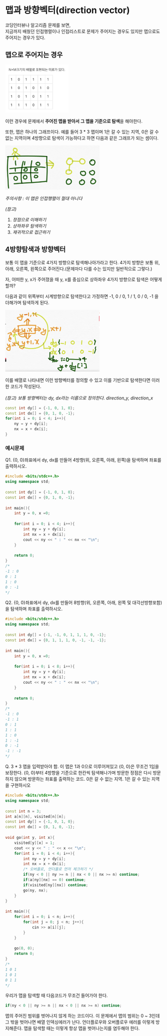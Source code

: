 # 맵과 방향벡터(direction vector)

코딩인터뷰나 알고리즘 문제를 보면,
<br>
지금까지 배웠던 인접행렬이나 인접리스트로 문제가 주어지는 경우도 있지만 맵으로도 주어지는 경우가 있다. 

## 맵으로 주어지는 경우

<img src="../99_assets/02_07_01.png"  width="40%" height="30%">

이런 경우에 문제에서 **주어진 맵을 받아서 그 맵을 기준으로 탐색**을 해야한다. 

또한, 맵은 하나의 그래프이다. 예를 들어 3 * 3 맵이며 1은 갈 수 있는 지역, 0은 갈 수 없는 지역이며 4방향으로 탐색이 가능하다고 하면 다음과 같은 그래프가 되는 셈이다.

<img src="../99_assets/02_07_02.png"  width="60%" height="30%">

*주의사항 : 이 맵은 인접행렬이 절대 아니다*

*(참고)*
1. *정점으로 이해하기*
2. *상하좌우 탐색하기*
3. *재귀적으로 접근하기*

## 4방향탐색과 방향벡터

보통 이 맵을 기준으로 4가지 방향으로 탐색해나아가라고 한다. 4가지 방향은 보통 위, 아래, 오른쪽, 왼쪽으로 주어진다.(문제마다 다를 수는 있지만 일반적으로 그렇다.)

자,  어떠한 y, x가 주어졌을 때 y, x를 중심으로 상하좌우 4가지 방향으로 탐색은 어떻게 할까?

다음과 같이 위쪽부터 시계방향으로 탐색한다고 가정하면 -1, 0 / 0, 1 / 1, 0 / 0, -1 을 더해가며 탐색하게 된다.  

<img src="../99_assets/02_07_03.png"  width="60%" height="30%">

이를 배열로 나타내면 이런 방향벡터를 정의할 수 있고 이를 기반으로 탐색한다면 이러한 코드가 작성된다.  
<br>
*(참고) 보통 방향벡터는 dy, dx라는 이름으로 정의한다. direction_y, direction_x*

```c++
const int dy[] = {-1, 0, 1, 0};
const int dx[] = {0, 1, 0, -1};
for(int i = 0; i < 4; i++){
    ny = y + dy[i];
    nx = x + dx[i];
}
```

### 예시문제

Q1.  {0, 0}좌표에서 dy, dx를 만들어 4방향(위, 오른쪽, 아래, 왼쪽)을 탐색하며 좌표를 출력하시오.

```c++
#include <bits/stdc++.h>
using namespace std;

const int dy[] = {-1, 0, 1, 0};
const int dx[] = {0, 1, 0, -1};

int main(){
    int y = 0, x =0;

    for(int i = 0; i < 4; i++){
        int ny = y + dy[i];
        int nx = x + dx[i];
        cout << ny << " : " << nx << "\n";
    }

    return 0;
}
/*
-1 : 0
0 : 1
1 : 0
0 : -1 
*/
```

Q2.  {0, 0}좌표에서 dy, dx를 만들어 8방향(위, 오른쪽, 아래, 왼쪽 및 대각선방향포함)을 탐색하며 좌표를 출력하시오.

```c++
#include <bits/stdc++.h>
using namespace std;

const int dy[] = {-1, -1, 0, 1, 1, 1, 0, -1};
const int dx[] = {0, 1, 1, 1, 0, -1, -1, -1};

int main(){
    int y = 0, x =0;

    for(int i = 0; i < 8; i++){
        int ny = y + dy[i];
        int nx = x + dx[i];
        cout << ny << " : " << nx << "\n";
    }

    return 0;
}
/*
-1 : 0
-1 : 1
0 : 1
1 : 1
1 : 0
1 : -1
0 : -1
-1 : -1
*/
```

Q. 3 * 3 맵을 입력받아야 함. 이 맵은 1과 0으로 이루어져있고 {0, 0}은 무조건 1임을 보장한다. {0, 0}부터 4방향을 기준으로 한칸씩 탐색해나가며 방문한 정점은 다시 방문하지 않으며 방문하는 좌표를 출력하는 코드. 0은 갈 수 없는 지역. 1은 갈 수 있는 지역을 구현하시오

```c++
#include <bits/stdc++.h>
using namespace std;

const int n = 3;
int a[n][n], visited[n][n];
const int dy[] = {-1, 0, 1, 0};
const int dx[] = {0, 1, 0, -1};

void go(int y, int x){
    visited[y][x] = 1;
    cout << y << " : " << x << "\n";
    for(int i = 0; i < 4; i++){
        int ny = y + dy[i];
        int nx = x + dx[i];
        /* 오버플로, 언더플로 먼저 체크하기 */
        if(ny < 0 || ny >= n || nx < 0 || nx >= n) continue;
        if(a[ny][nx] == 0) continue;
        if(visited[ny][nx]) continue;
        go(ny, nx);
    }
}

int main(){
    for(int i = 0; i < n; i++){
        for(int j = 0; j < n; j++){
            cin >> a[i][j];
        }
    }

    go(0, 0);
    return 0;
}
/* 
1 0 1
1 0 1
0 1 1
*/
```


우리가 맵을 탐색할 때 다음코드가 무조건 들어가야 한다.  

```c++
if(ny < 0 || ny >= n || nx < 0 || nx >= n) continue;
```

맵의 주어진 범위를 벗어나지 않게 하는 코드이다. 이 문제에서 맵의 범위는 0 ~ 3인데 그 밖을 벗어나면 배열 인덱싱에러가 난다. 언더플로우와 오버플로우 에러를 이렇게 방지해준다. 맵을 탐색할 때는 이렇게 항상 맵을 벗어나는지를 염두해야 한다. 

